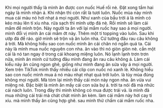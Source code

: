 Khi mọi người thấy là mình ăn được con nuốc Huế rồi nè. Đặt xong tầm hai ngày là mình nhận á. Khi nhận thì còn rất là tươi luôn. Nuốc mùa này mình mua cái màu nó hơi nhạt á mọi người. Như xanh của bầu trời á là mình có kéo màu lên tí xíu nha. rửa sạch thì mình ướp đá nè. Rồi mình sẽ làm cái mắm để mình trộn. Này người ta ăn với lại mắm ruốc hay sao á mọi người. mình đổi vị mình ăn cái mắm ớt này. Thêm một tí topping vào luôn. Sau khi ướp đá để ráo. giờ mình sẽ trộn và ăn luôn nha. Cứ tưởng đâu rau câu không á trời. Mà không hiểu sao con nuốc mình ăn cái chân nó ngắn quá ta. Cái này là mình mua nuốc nguyên con nha. ăn vào thì nó giòn giòn nè. cắn một cái là nó tan ngay ở trong cái khoang miệng luôn. Nó lạnh lạnh trơn trơn nữa, mình ăn mình cứ tưởng đâu mình đang ăn rau câu không á. Làm cái kiểu này ăn cũng ngon ghê, giống như mình đang ăn sứa vậy á mọi người. Xem trên TikTok mình thấy nhiều cái clip con nuốc nó xanh lè. Không hiểu sao con nuốc mình mua á nó màu nhạt nhạt quá trời luôn. là tùy mùa đúng không mọi người. Mà tóm lại mình thấy cái món này ngon nha. ăn vừa vui miệng nè. Đặc biệt là mình ăn mấy cái con sứa bự á. trời ta nói đã mà nhức cái nách luôn. Trong đây thì mình không có mua được trái vả. là mình đã mua những cái trái mà chát chát mình ăn kèm. làm cái mắm này hơi cay tí xíu. mà mình thấy ăn cũng hợp ghê. sau mình thử chấm cái mắm ruốc nha.
